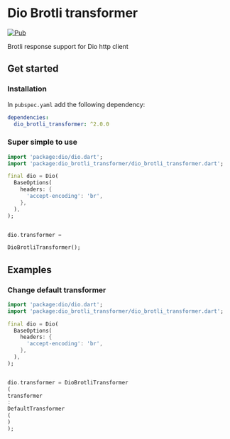 # Dio Brotli transformer

[![Pub](https://img.shields.io/pub/v/dio_brotli_transformer.svg?style=flat-square)](https://pub.dev/packages/dio_brotli_transformer)

Brotli response support for Dio http client

## Get started

### Installation

In `pubspec.yaml` add the following dependency:

```yaml
dependencies:
  dio_brotli_transformer: ^2.0.0
```

### Super simple to use

```dart
import 'package:dio/dio.dart';
import 'package:dio_brotli_transformer/dio_brotli_transformer.dart';

final dio = Dio(
  BaseOptions(
    headers: {
      'accept-encoding': 'br',
    },
  ),
);


dio.transformer =

DioBrotliTransformer();
```

## Examples

### Change default transformer

```dart
import 'package:dio/dio.dart';
import 'package:dio_brotli_transformer/dio_brotli_transformer.dart';

final dio = Dio(
  BaseOptions(
    headers: {
      'accept-encoding': 'br',
    },
  ),
);


dio.transformer = DioBrotliTransformer
(
transformer
:
DefaultTransformer
(
)
);
```
 